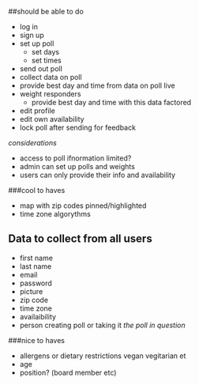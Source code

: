 ##should be able to do
- log in
- sign up
- set up poll 
  - set days
  - set times
- send out poll
- collect data on poll
- provide best day and time from data on poll live
- weight responders 
  - provide best day and time with this data factored
- edit profile
- edit own availability
- lock poll after sending for feedback

*considerations*
- access to poll ifnormation limited?
- admin can set up polls and weights
- users can only provide their info and availability

###cool to haves
- map with zip codes pinned/highlighted
- time zone algorythms


## Data to collect from all users
- first name
- last name
- email
- password
- picture
- zip code
- time zone
- availaibility
- person creating poll or taking it _the poll in question_

###nice to haves
- allergens or dietary restrictions vegan vegitarian et
- age
- position? (board member etc)
